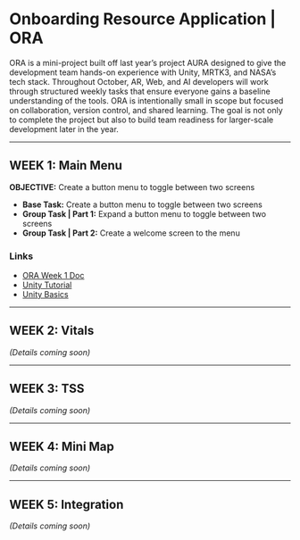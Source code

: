 # Onboarding Resource Application | ORA

ORA is a mini-project built off last year’s project AURA designed to give the development team hands-on experience with Unity, MRTK3, and NASA’s tech stack. Throughout October, AR, Web, and AI developers will work through structured weekly tasks that ensure everyone gains a baseline understanding of the tools. ORA is intentionally small in scope but focused on collaboration, version control, and shared learning. The goal is not only to complete the project but also to build team readiness for larger-scale development later in the year.

---

## WEEK 1: Main Menu

**OBJECTIVE:** Create a button menu to toggle between two screens

- **Base Task:** Create a button menu to toggle between two screens  
- **Group Task | Part 1:** Expand a button menu to toggle between two screens  
- **Group Task | Part 2:** Create a welcome screen to the menu  

### Links  
- [ORA Week 1 Doc](https://docs.google.com/document/d/1CAGByss4dmoFqk5R9IF2XepRNtTZbLM5oeHzuYgiKyw/edit?tab=t.e6cqngptbm4x)  
- [Unity Tutorial](https://docs.google.com/document/d/1LHHyFrnBp8bjg2BSADHcFF0cVm2sZj4f8jNdgYxzMQI/edit?tab=t.0)  
- [Unity Basics](https://docs.google.com/document/d/1j5JmsrkwsMCL7bN0qgBWoUT-hELcJzvaHpSZnTH9o7I/edit?tab=t.0)

---

## WEEK 2: Vitals

*(Details coming soon)*

---

## WEEK 3: TSS

*(Details coming soon)*

---

## WEEK 4: Mini Map

*(Details coming soon)*

---

## WEEK 5: Integration

*(Details coming soon)*
